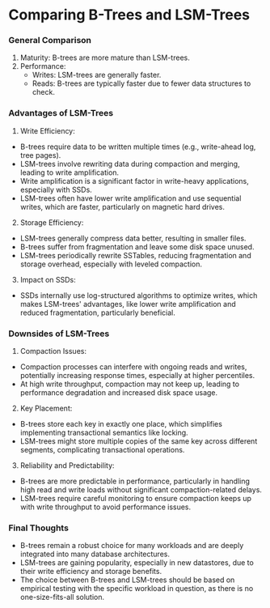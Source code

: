 # Comparing B-Trees and LSM-Trees

### General Comparison

1. Maturity: B-trees are more mature than LSM-trees.
2. Performance:
   - Writes: LSM-trees are generally faster.
   - Reads: B-trees are typically faster due to fewer data structures to check.

### Advantages of LSM-Trees

1. Write Efficiency:

- B-trees require data to be written multiple times (e.g., write-ahead log, tree pages).
- LSM-trees involve rewriting data during compaction and merging, leading to write amplification.
- Write amplification is a significant factor in write-heavy applications, especially with SSDs.
- LSM-trees often have lower write amplification and use sequential writes, which are faster, particularly on magnetic hard drives.

2. Storage Efficiency:

- LSM-trees generally compress data better, resulting in smaller files.
- B-trees suffer from fragmentation and leave some disk space unused.
- LSM-trees periodically rewrite SSTables, reducing fragmentation and storage overhead, especially with leveled compaction.

3. Impact on SSDs:

- SSDs internally use log-structured algorithms to optimize writes, which makes LSM-trees' advantages, like lower write amplification and reduced fragmentation, particularly beneficial.

### Downsides of LSM-Trees

1. Compaction Issues:

- Compaction processes can interfere with ongoing reads and writes, potentially increasing response times, especially at higher percentiles.
- At high write throughput, compaction may not keep up, leading to performance degradation and increased disk space usage.

2. Key Placement:

- B-trees store each key in exactly one place, which simplifies implementing transactional semantics like locking.
- LSM-trees might store multiple copies of the same key across different segments, complicating transactional operations.

3. Reliability and Predictability:

- B-trees are more predictable in performance, particularly in handling high read and write loads without significant compaction-related delays.
- LSM-trees require careful monitoring to ensure compaction keeps up with write throughput to avoid performance issues.

### Final Thoughts

- B-trees remain a robust choice for many workloads and are deeply integrated into many database architectures.
- LSM-trees are gaining popularity, especially in new datastores, due to their write efficiency and storage benefits.
- The choice between B-trees and LSM-trees should be based on empirical testing with the specific workload in question, as there is no one-size-fits-all solution.
